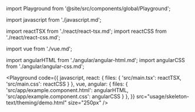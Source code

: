 import Playground from '@site/src/components/global/Playground';

import javascript from './javascript.md';

import reactTSX from './react/react-tsx.md';
import reactCSS from './react/react-css.md';

import vue from './vue.md';

import angularHTML from './angular/angular-html.md';
import angularCSS from './angular/angular-css.md';

<Playground
  code={{
    javascript,
    react: {
      files: {
        'src/main.tsx': reactTSX,
        'src/main.css': reactCSS
      }
    },
    vue,
    angular: {
      files: {
        'src/app/example.component.html': angularHTML,
        'src/app/example.component.css': angularCSS
      }
    },
  }}
  src="usage/skeleton-text/theming/demo.html"
  size="250px"
/>

